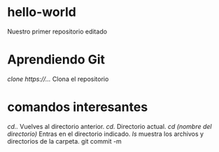 # hello-world
Nuestro primer repositorio editado
# Aprendiendo Git
*clone https://...* Clona el repositorio
# comandos interesantes
*cd..* Vuelves al directorio anterior.
*cd.* Directorio actual.
*cd (nombre del directorio)* Entras en el directorio indicado.
*ls* muestra los archivos y directorios de la carpeta.
git commit -m